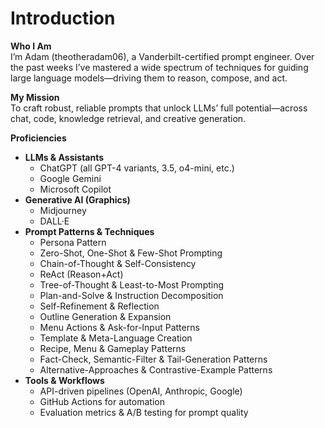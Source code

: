 # Introduction

**Who I Am**  
I’m Adam (theotheradam06), a Vanderbilt-certified prompt engineer. Over the past weeks I’ve mastered a wide spectrum of techniques for guiding large language models—driving them to reason, compose, and act.

**My Mission**  
To craft robust, reliable prompts that unlock LLMs’ full potential—across chat, code, knowledge retrieval, and creative generation.

**Proficiencies**  
- **LLMs & Assistants**  
  - ChatGPT (all GPT-4 variants, 3.5, o4-mini, etc.)  
  - Google Gemini  
  - Microsoft Copilot  
- **Generative AI (Graphics)**  
  - Midjourney  
  - DALL·E  
- **Prompt Patterns & Techniques**  
  - Persona Pattern  
  - Zero-Shot, One-Shot & Few-Shot Prompting  
  - Chain-of-Thought & Self-Consistency  
  - ReAct (Reason+Act)  
  - Tree-of-Thought & Least-to-Most Prompting  
  - Plan-and-Solve & Instruction Decomposition  
  - Self-Refinement & Reflection  
  - Outline Generation & Expansion  
  - Menu Actions & Ask-for-Input Patterns  
  - Template & Meta-Language Creation  
  - Recipe, Menu & Gameplay Patterns  
  - Fact-Check, Semantic-Filter & Tail-Generation Patterns  
  - Alternative-Approaches & Contrastive-Example Patterns  
- **Tools & Workflows**  
  - API-driven pipelines (OpenAI, Anthropic, Google)  
  - GitHub Actions for automation  
  - Evaluation metrics & A/B testing for prompt quality  
